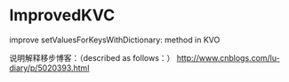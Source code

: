 # ImprovedKVC
improve setValuesForKeysWithDictionary: method in KVO

说明解释移步博客：（described as follows：）
http://www.cnblogs.com/lu-diary/p/5020393.html
